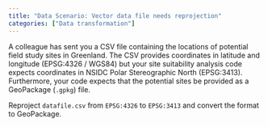 ```yaml
---
title: "Data Scenario: Vector data file needs reprojection"
categories: ["Data transformation"]
---
```



A colleague has sent you a CSV file containing the locations of potential field
study sites in Greenland. The CSV provides coordinates in latitude and longitude
(EPSG:4326 / WGS84) but your site suitability analysis code expects coordinates
in NSIDC Polar Stereographic North (EPSG:3413). Furthermore, your code expects
that the potential sites be provided as a GeoPackage (`.gpkg`) file.

Reproject `datafile.csv` from `EPSG:4326` to `EPSG:3413` and convert the format
to GeoPackage.
